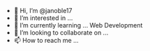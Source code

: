 - 👋 Hi, I’m @janoble17
- 👀 I’m interested in ...
- 🌱 I’m currently learning ... Web Development
- 💞️ I’m looking to collaborate on ...
- 📫 How to reach me ...

<!---
janoble17/janoble17 is a ✨ special ✨ repository because its `README.md` (this file) appears on your GitHub profile.
You can click the Preview link to take a look at your changes.
--->
